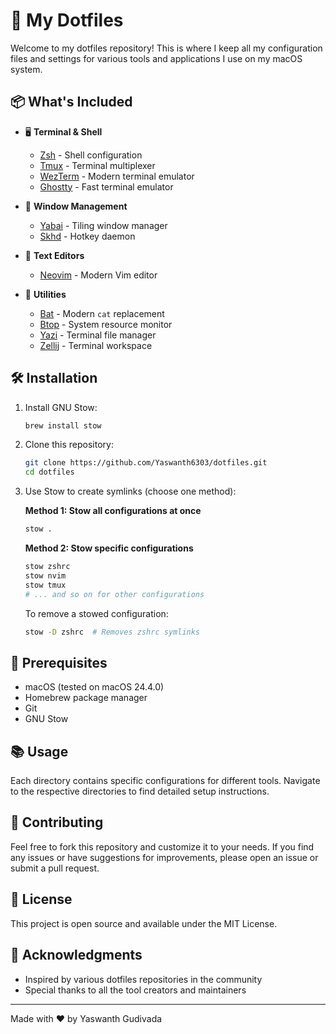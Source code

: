 # 🚀 My Dotfiles

Welcome to my dotfiles repository! This is where I keep all my configuration files and settings for various tools and applications I use on my macOS system.

## 📦 What's Included

- 🖥️ **Terminal & Shell**

  - [Zsh](zshrc/) - Shell configuration
  - [Tmux](tmux/) - Terminal multiplexer
  - [WezTerm](wezterm/) - Modern terminal emulator
  - [Ghostty](ghostty/) - Fast terminal emulator

- 🎨 **Window Management**

  - [Yabai](yabai/) - Tiling window manager
  - [Skhd](skhd/) - Hotkey daemon

- 📝 **Text Editors**

  - [Neovim](nvim/) - Modern Vim editor

- 🎯 **Utilities**
  - [Bat](bat/) - Modern `cat` replacement
  - [Btop](btop/) - System resource monitor
  - [Yazi](yazi/) - Terminal file manager
  - [Zellij](zellij/) - Terminal workspace

## 🛠️ Installation

1. Install GNU Stow:

   ```bash
   brew install stow
   ```

2. Clone this repository:

   ```bash
   git clone https://github.com/Yaswanth6303/dotfiles.git
   cd dotfiles
   ```

3. Use Stow to create symlinks (choose one method):

   **Method 1: Stow all configurations at once**

   ```bash
   stow .
   ```

   **Method 2: Stow specific configurations**

   ```bash
   stow zshrc
   stow nvim
   stow tmux
   # ... and so on for other configurations
   ```

   To remove a stowed configuration:

   ```bash
   stow -D zshrc  # Removes zshrc symlinks
   ```

## 🔧 Prerequisites

- macOS (tested on macOS 24.4.0)
- Homebrew package manager
- Git
- GNU Stow

## 📚 Usage

Each directory contains specific configurations for different tools. Navigate to the respective directories to find detailed setup instructions.

## 🤝 Contributing

Feel free to fork this repository and customize it to your needs. If you find any issues or have suggestions for improvements, please open an issue or submit a pull request.

## 📝 License

This project is open source and available under the MIT License.

## 🙏 Acknowledgments

- Inspired by various dotfiles repositories in the community
- Special thanks to all the tool creators and maintainers

---

Made with ❤️ by Yaswanth Gudivada
